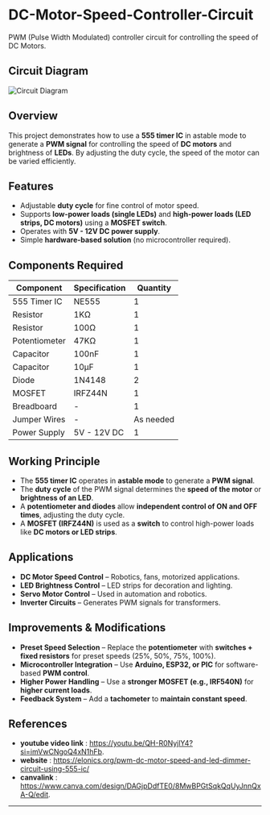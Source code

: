# DC-Motor-Speed-Controller-Circuit
PWM (Pulse Width Modulated) controller circuit for controlling the speed of DC Motors.

## Circuit Diagram
![Circuit Diagram](https://github.com/user-attachments/assets/821815f2-4c95-43e0-baa3-987364d4d640)

## Overview
This project demonstrates how to use a **555 timer IC** in astable mode to generate a **PWM signal** for controlling the speed of **DC motors** and brightness of **LEDs**. By adjusting the duty cycle, the speed of the motor can be varied efficiently.

## Features
- Adjustable **duty cycle** for fine control of motor speed.
- Supports **low-power loads (single LEDs)** and **high-power loads (LED strips, DC motors)** using a **MOSFET switch**.
- Operates with **5V - 12V DC power supply**.
- Simple **hardware-based solution** (no microcontroller required).

## Components Required
| Component       | Specification   | Quantity |
|----------------|----------------|----------|
| 555 Timer IC   | NE555           | 1        |
| Resistor       | 1KΩ             | 1        |
| Resistor       | 100Ω            | 1        |
| Potentiometer  | 47KΩ            | 1        |
| Capacitor      | 100nF           | 1        |
| Capacitor      | 10µF            | 1        |
| Diode          | 1N4148          | 2        |
| MOSFET         | IRFZ44N         | 1        |
| Breadboard     | -               | 1        |
| Jumper Wires   | -               | As needed |
| Power Supply   | 5V - 12V DC     | 1        |

## Working Principle
- The **555 timer IC** operates in **astable mode** to generate a **PWM signal**.
- The **duty cycle** of the PWM signal determines the **speed of the motor** or **brightness of an LED**.
- A **potentiometer and diodes** allow **independent control of ON and OFF times**, adjusting the duty cycle.
- A **MOSFET (IRFZ44N)** is used as a **switch** to control high-power loads like **DC motors or LED strips**.

## Applications
- **DC Motor Speed Control** – Robotics, fans, motorized applications.
- **LED Brightness Control** – LED strips for decoration and lighting.
- **Servo Motor Control** – Used in automation and robotics.
- **Inverter Circuits** – Generates PWM signals for transformers.

## Improvements & Modifications
- **Preset Speed Selection** – Replace the **potentiometer** with **switches + fixed resistors** for preset speeds (25%, 50%, 75%, 100%).
- **Microcontroller Integration** – Use **Arduino, ESP32, or PIC** for software-based **PWM control**.
- **Higher Power Handling** – Use a **stronger MOSFET (e.g., IRF540N)** for **higher current loads**.
- **Feedback System** – Add a **tachometer** to **maintain constant speed**.

## References
- **youtube video link** : https://youtu.be/QH-R0NyjlY4?si=imVwCNgoQ4xN1hFb.
- **website** : https://elonics.org/pwm-dc-motor-speed-and-led-dimmer-circuit-using-555-ic/
- **canvalink** : https://www.canva.com/design/DAGjpDdfTE0/8MwBPGtSqkQqUyJnnQxA-Q/edit.

---
